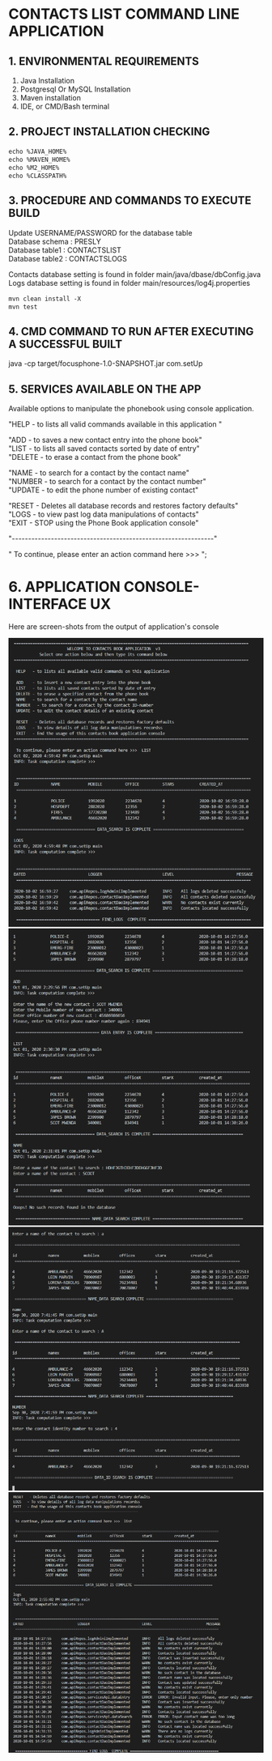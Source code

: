 # CONTACTS LIST COMMAND LINE APPLICATION

## 1. ENVIRONMENTAL REQUIREMENTS
1. Java Installation
2. Postgresql Or MySQL Installation
3. Maven installation
4. IDE, or CMD/Bash terminal

## 2. PROJECT INSTALLATION CHECKING
```
echo %JAVA_HOME%
echo %MAVEN_HOME%
echo %M2_HOME%
echo %CLASSPATH%

```

## 3. PROCEDURE AND COMMANDS TO EXECUTE BUILD
Update USERNAME/PASSWORD for the database table\
Database schema  : PRESLY\
Database table1  : CONTACTSLIST\
Database table2  : CONTACTSLOGS

Contacts database setting is found in folder main/java/dbase/dbConfig.java\
Logs database setting is found in folder main/resources/log4j.properties

```
mvn clean install -X
mvn test
```

## 4. CMD COMMAND TO RUN AFTER EXECUTING A SUCCESSFUL BUILT

java -cp target/focusphone-1.0-SNAPSHOT.jar com.setUp


## 5. SERVICES AVAILABLE ON THE APP

Available options to manipulate the phonebook using console application.

"HELP   - to lists all valid commands available in this application "

"ADD    - to saves a new contact entry into the phone book" \
"LIST   - to lists all saved contacts sorted by date of entry"\
"DELETE - to erase a contact from the phone book"

"NAME   - to search for a contact by the contact name"\
"NUMBER   - to search for a contact by the contact number"\
"UPDATE - to edit the phone number of  existing contact"

"RESET   - Deletes all database records and restores factory defaults"\
"LOGS - to view past log data manipulations of contacts"\
"EXIT   - STOP using the Phone Book application console" 

"--------------------------------------------------------------"

" To continue, please enter an action command here >>>  ";
    
# 6. APPLICATION CONSOLE- INTERFACE UX 


Here are screen-shots from the output of application's console

![ Muntu App SMS # 1 ](https://github.com/LINOSNCHENA/JAVA_PhoneBook_Logs/blob/master/ux/page%20(1).png)
![ Muntu App SMS # 2 ](https://github.com/LINOSNCHENA/JAVA_PhoneBook_Logs/blob/master/ux/page%20(2).png)
![ Muntu App SMS # 3 ](https://github.com/LINOSNCHENA/JAVA_PhoneBook_Logs/blob/master/ux/page%20(3).png)
![ Muntu App SMS # 4 ](https://github.com/LINOSNCHENA/JAVA_PhoneBook_Logs/blob/master/ux/page%20(4).png)
